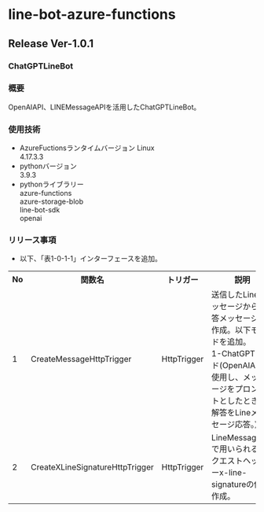 # line-bot-azure-functions  
## Release Ver-1.0.1  
### ChatGPTLineBot  
### 概要  
OpenAIAPI、LINEMessageAPIを活用したChatGPTLineBot。  
### 使用技術  
* AzureFuctionsランタイムバージョン
Linux  
4.17.3.3  
* pythonバージョン  
3.9.3  
* pythonライブラリー  
azure-functions  
azure-storage-blob  
line-bot-sdk  
openai  
### リリース事項  
* 以下、「表1-0-1-1」インターフェースを追加。  
<table>
  <tr>
    <th width="50">No</th>
    <th width="150">関数名</th>
    <th width="100">トリガー</th>
    <th width="500">説明</th>
  </tr>
  <tr>
    <td>1</td>
    <td>CreateMessageHttpTrigger</td>
    <td>HttpTrigger</td>
    <td>送信したLineメッセージから応答メッセージを作成。以下モードを追加。<br>1-ChatGPTモード(OpenAIAPIを使用し、メッセージをプロンプトとしたときの解答をLineメッセージ応答。)</td>
  </tr>
  <tr>
    <td>2</td>
    <td>CreateXLineSignatureHttpTrigger</td>
    <td>HttpTrigger</td>
    <td>LineMessageAPIで用いられるリクエストヘッダーx-line-signatureの値を作成。</td>
  </tr>
</table>
